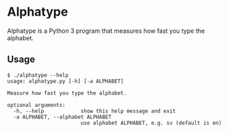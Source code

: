 # Alphatype

Alphatype is a Python 3 program that measures how fast you type the alphabet.

## Usage

```
$ ./alphatype --help
usage: alphatype.py [-h] [-a ALPHABET]

Measure how fast you type the alphabet.

optional arguments:
  -h, --help            show this help message and exit
  -a ALPHABET, --alphabet ALPHABET
                        use alphabet ALPHABET, e.g. sv (default is en)
```
